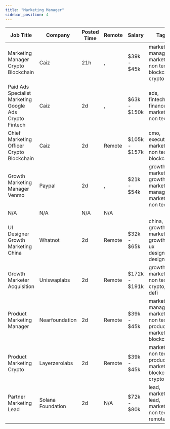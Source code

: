 ```yaml
---
title: "Marketing Manager"
sidebar_position: 4
---
```


| Job Title | Company | Posted Time | Remote | Salary | Tags | Apply Link |
|-----------|---------|-------------|--------|--------|------|------------|
| Marketing Manager Crypto Blockchain | Caiz | 21h | , | $39k - $45k | marketing manager, marketing, non tech, blockchain, crypto | [Apply](https://web3.career/marketing-manager-crypto-blockchain-caiz/101296) |
| Paid Ads Specialist Marketing Google Ads Crypto Fintech | Caiz | 2d | , | $63k - $150k | ads, fintech, finance, marketing, non tech | [Apply](https://web3.career/paid-ads-specialist-marketing-google-ads-crypto-fintech-caiz/101231) |
| Chief Marketing Officer Crypto Blockchain | Caiz | 2d | Remote | $105k - $157k | cmo, executive, marketing, non tech, blockchain | [Apply](https://web3.career/chief-marketing-officer-crypto-blockchain-caiz/101228) |
| Growth Marketing Manager Venmo | Paypal | 2d | , | $21k - $54k | growth marketing, growth, marketing manager, marketing, non tech | [Apply](https://web3.career/growth-marketing-manager-venmo-paypal/101180) |
| N/A | N/A | N/A | N/A |  |  | [Apply](https://web3.career/metana) |
| UI Designer Growth Marketing China | Whatnot | 2d | Remote | $32k - $65k | china, growth marketing, growth, ui ux designer, design | [Apply](https://web3.career/ui-designer-growth-marketing-china-whatnot/101136) |
| Growth Marketer Acquisition | Uniswaplabs | 2d | Remote | $172k - $191k | growth, marketing, non tech, crypto, defi | [Apply](https://web3.career/growth-marketer-acquisition-uniswaplabs/101132) |
| Product Marketing Manager | Nearfoundation | 2d | Remote | $39k - $45k | marketing manager, marketing, non tech, product marketing, blockchain | [Apply](https://web3.career/product-marketing-manager-nearfoundation/100183) |
| Product Marketing Crypto | Layerzerolabs | 2d | Remote | $39k - $45k | marketing, non tech, product marketing, blockchain, crypto | [Apply](https://web3.career/product-marketing-crypto-layerzerolabs/101128) |
| Partner Marketing Lead | Solana Foundation | 2d | N/A | $72k - $80k | lead, marketing lead, marketing, non tech, remote | [Apply](https://web3.career/partner-marketing-lead-solanafoundation/101127) |
